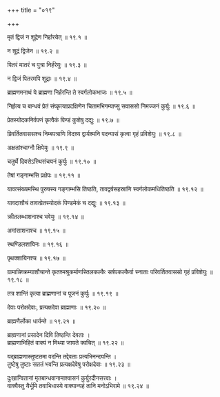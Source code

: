 +++
title = "०१९"

+++

मृतं द्विजं न शूद्रेण निर्हारयेत् ॥ १९.१ ॥

न शूद्रं द्विजेन ॥ १९.२ ॥

पितरं मातरं च पुत्रा निर्हरेयुः ॥ १९.३ ॥

न द्विजं पितरमपि शूद्राः ॥ १९.४ ॥

ब्राह्मणमनाथं ये ब्राह्मणा निर्हरन्ति ते स्वर्गलोकभाजः ॥ १९.५ ॥

निर्हृत्य च बान्धवं प्रेतं संष्कृत्याप्रदक्षिणेन चितामभिगम्याप्सु सवाससो निमज्जनं कुर्युः ॥ १९.६ ॥

प्रेतस्योदकनिर्वपणं कृत्वैकं पिण्डं कुशेषु दद्युः ॥ १९.७ ॥

प्रिवर्तितवाससश्च निम्बपत्राणि विदश्य द्वार्यश्मनि पदन्यासं कृत्वा गृहं प्रविशेयुः ॥ १९.८ ॥

अक्षतांश्चाग्नौ क्षिपेयुः ॥ १९.९ ॥

चतुर्थे दिवसेऽस्थिसंचयनं कुर्युः ॥ १९.१० ॥

तेषां गङ्गाम्भसि प्रक्षेपः ॥ १९.११ ॥

यावत्संख्यमस्थि पुरुषस्य गङ्गाम्भसि तिष्ठति, तावद्वर्षसहस्राणि स्वर्गलोकमधितिष्ठति ॥ १९.१२ ॥

यावदाशौचं तावत्प्रेतस्योदकं पिण्डमेकं च दद्युः ॥ १९.१३ ॥

क्रीतलब्धाशनाश्च भवेयुः ॥ १९.१४ ॥

अमांसाशनाश्च ॥ १९.१५ ॥

स्थण्डिलशायिनः ॥ १९.१६ ॥

पृथक्शायिनश्च ॥ १९.१७ ॥

ग्रामान्निष्क्रम्याशौचान्ते कृतश्मश्रुकर्माणस्तिलकल्कैः सर्षपकल्कैर्वा स्नाताः परिवर्तितवाससो गृहं प्रविशेयुः ॥ १९.१८ ॥

तत्र शान्तिं कृत्वा ब्राह्मणानां च पूजनं कुर्युः ॥ १९.१९ ॥

देवाः परोक्षदेवाः, प्रत्यक्षदेवा ब्राह्माणाः ॥ १९.२० ॥

ब्राह्मणैर्लोका धार्यन्ते ॥ १९.२१ ॥

ब्राह्मणानां प्रसादेन दिवि तिष्ठन्ति देवताः  ।  
ब्राह्मणाभिहितं वाक्यं न मिथ्या जायते क्वचित् ॥ १९.२२ ॥

यद्ब्राह्मणास्तुष्टतमा वदन्ति तद्देवताः प्रत्यभिनन्दयन्ति  ।  
तुष्टेषु तुष्टाः सततं भवन्ति प्रत्यक्षदेवेषु परोक्षदेवाः  ॥ १९.२३ ॥

दुःखान्वितानां मृतबान्धवानामाश्वासनं कुर्युरदीनसत्त्वाः  ।  
वाक्यैस्तु यैर्भूमि तवाभिधास्ये वाक्यान्यहं तानि मनोऽभिरामे  ॥ १९.२४ ॥


